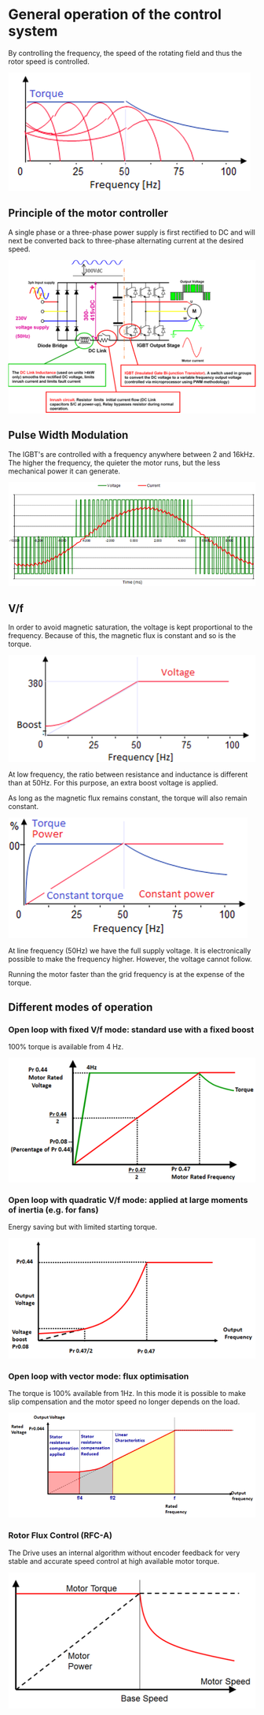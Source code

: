 # General operation of the control system

By controlling the frequency, the speed of the rotating field and thus the rotor speed is controlled.

![](img/DRAW_frequ_torque_speed_krk.png)

## Principle of the motor controller

A single phase or a three-phase power supply is first rectified to DC and will next be converted back to three-phase alternating current at the desired speed.

![](img/DRAW_drive.png)

## Pulse Width Modulation

The IGBT's are controlled with a frequency anywhere between 2 and 16kHz.
The higher the frequency, the quieter the motor runs, but the less mechanical power it can generate.

![](img/DRAW_pwm.png)

## V/f

In order to avoid magnetic saturation, the voltage is kept proportional to the frequency. Because of this, the magnetic flux is constant and so is the torque.

![](img/DRAW_v_over_f.png)

At low frequency, the ratio between resistance and inductance is different than at 50Hz. For this purpose, an extra boost voltage is applied.

As long as the magnetic flux remains constant, the torque will also remain constant.

![](img/DRAW_p_over_f.png)

At line frequency (50Hz) we have the full supply voltage. It is electronically possible to make the frequency higher. However, the voltage cannot follow. 

Running the motor faster than the grid frequency is at the expense of the torque.

## Different modes of operation

### Open loop with fixed V/f mode: standard use with a fixed boost

100% torque is available from 4 Hz.

![](img/DRAW_v_over_f_fixedboost.png)

### Open loop with quadratic V/f mode: applied at large moments of inertia (e.g. for fans)

Energy saving but with limited starting torque.

![](img/DRAW_v_over_f_quadrboost.png)

### Open loop with vector mode: flux optimisation

The torque is 100% available from 1Hz. In this mode it is possible to make slip compensation and the motor speed no longer depends on the load.

![](img/DRAW_v_over_f_vector.png)

### Rotor Flux Control (RFC-A)

The Drive uses an internal algorithm without encoder feedback for very stable and accurate speed control at high available motor torque.

![](img/DRAW_v_over_f_rfca.png)
